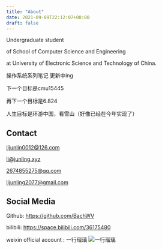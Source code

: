 ```yaml
---
title: "About"
date: 2021-09-09T22:12:07+08:00
draft: false
---
```


Undergraduate student 

of School of Computer Science and Engineering

at University of Electronic Science and Technology of China.


操作系统系列笔记 更新中ing

下一个目标是cmu15445

再下一个目标是6.824


人生目标是环游中国，看雪山（好像已经在今年实现了）

## Contact

lijunlin0012@126.com

li@junling.xyz

2674855275@qq.com

lijunling2077@gmail.com

## Social Media

Github: https://github.com/BachWV

bilibili: https://space.bilibili.com/36175480

weixin official account : 一行瑠璃
![一行瑠璃](https://s2.loli.net/2021/12/04/9waly3vRBjW7Y28.jpg)
